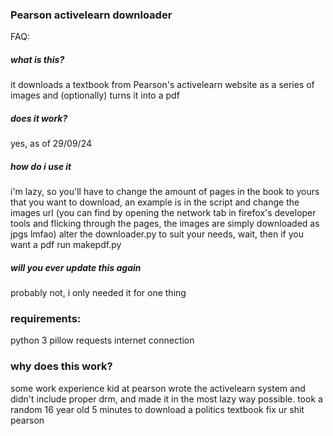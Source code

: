 ### Pearson activelearn downloader
FAQ:
##### what is this?
it downloads a textbook from Pearson's activelearn website as a series of images and (optionally) turns it into a pdf
##### does it work?
yes, as of 29/09/24

##### how do i use it
i'm lazy, so you'll have to change the amount of pages in the book to yours that you want to download, an example is in the script and change the images url (you can find by opening the network tab in firefox's developer tools and flicking through the pages, the images are simply downloaded as jpgs lmfao)
alter the downloader.py to suit your needs, wait, then if you want a pdf run makepdf.py 

##### will you ever update this again
probably not, i only needed it for one thing

### requirements:
python 3
pillow
requests
internet connection

### why does this work?
some work experience kid at pearson wrote the activelearn system and didn't include proper drm, and made it in the most lazy way possible. took a random 16 year old 5 minutes to download a politics textbook 
fix ur shit pearson

